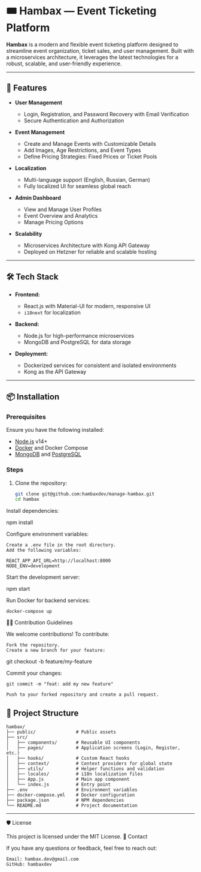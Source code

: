 # 🎟️ Hambax — Event Ticketing Platform

**Hambax** is a modern and flexible event ticketing platform designed to streamline event organization, ticket sales, and user management. Built with a microservices architecture, it leverages the latest technologies for a robust, scalable, and user-friendly experience.

---

## 🚀 Features

- **User Management**
  - Login, Registration, and Password Recovery with Email Verification
  - Secure Authentication and Authorization

- **Event Management**
  - Create and Manage Events with Customizable Details
  - Add Images, Age Restrictions, and Event Types
  - Define Pricing Strategies: Fixed Prices or Ticket Pools

- **Localization**
  - Multi-language support (English, Russian, German)
  - Fully localized UI for seamless global reach

- **Admin Dashboard**
  - View and Manage User Profiles
  - Event Overview and Analytics
  - Manage Pricing Options

- **Scalability**
  - Microservices Architecture with Kong API Gateway
  - Deployed on Hetzner for reliable and scalable hosting

---

## 🛠️ Tech Stack

- **Frontend:**
  - React.js with Material-UI for modern, responsive UI
  - `i18next` for localization

- **Backend:**
  - Node.js for high-performance microservices
  - MongoDB and PostgreSQL for data storage

- **Deployment:**
  - Dockerized services for consistent and isolated environments
  - Kong as the API Gateway

---

## 📦 Installation

### Prerequisites

Ensure you have the following installed:

- [Node.js](https://nodejs.org/) v14+
- [Docker](https://www.docker.com/) and Docker Compose
- [MongoDB](https://www.mongodb.com/) and [PostgreSQL](https://www.postgresql.org/)

### Steps

1. Clone the repository:
   ```bash
   git clone git@github.com:hambaxdev/manage-hambax.git
   cd hambax

Install dependencies:

npm install

Configure environment variables:

    Create a .env file in the root directory.
    Add the following variables:

    REACT_APP_API_URL=http://localhost:8000
    NODE_ENV=development

Start the development server:

npm start

Run Docker for backend services:

    docker-compose up

🧑‍💻 Contribution Guidelines

We welcome contributions! To contribute:

    Fork the repository.
    Create a new branch for your feature:

git checkout -b feature/my-feature

Commit your changes:

    git commit -m "feat: add my new feature"

    Push to your forked repository and create a pull request.

## 📂 Project Structure

```plaintext
hambax/
├── public/               # Public assets
├── src/
│   ├── components/       # Reusable UI components
│   ├── pages/            # Application screens (Login, Register, etc.)
│   ├── hooks/            # Custom React hooks
│   ├── context/          # Context providers for global state
│   ├── utils/            # Helper functions and validation
│   ├── locales/          # i18n localization files
│   ├── App.js            # Main app component
│   └── index.js          # Entry point
├── .env                  # Environment variables
├── docker-compose.yml    # Docker configuration
├── package.json          # NPM dependencies
└── README.md             # Project documentation
```

---
🛡️ License

This project is licensed under the MIT License.
📧 Contact

If you have any questions or feedback, feel free to reach out:

    Email: hambax.dev@gmail.com
    GitHub: hambaxdev
